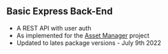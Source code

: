 ## Basic Express Back-End

- A REST API with user auth
- As implemented for the [Asset Manager](https://www.udemy.com/course/mern-stack-made-simple/) project
- Updated to lates package versions - July 9th 2022
